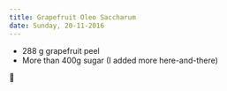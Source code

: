 ```yaml
---
title: Grapefruit Oleo Saccharum
date: Sunday, 20-11-2016 
---
```


* 288 g grapefruit peel
* More than 400g sugar (I added more here-and-there)

🔬